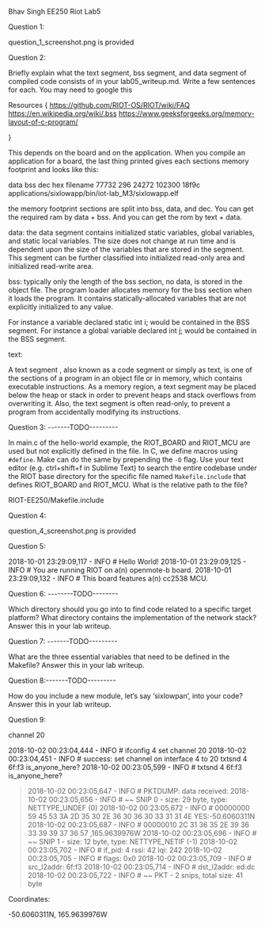 Bhav Singh 
EE250 
Riot Lab5 


Question 1: 

question_1_screenshot.png is provided

Question 2:  

Briefly explain what the text segment, bss segment, and data segment of compiled code consists of in your lab05_writeup.md. Write a few sentences for each. You may need to google this

Resources
{
	https://github.com/RIOT-OS/RIOT/wiki/FAQ
	https://en.wikipedia.org/wiki/.bss
	https://www.geeksforgeeks.org/memory-layout-of-c-program/

}

This depends on the board and on the application. When you compile an application for a board, the last thing printed gives each sections memory footprint and looks like this:

data     bss     dec     hex filename
  77732     296   24272  102300    18f9c applications/sixlowapp/bin/iot-lab_M3/sixlowapp.elf

the memory footprint sections are split into bss, data, and dec. You can get the 
required ram by data + bss. And you can get the rom by text + data. 

data: the data segment contains initialized static variables, global variables, and static local variables. 
The size does not change at run time and is dependent upon the size of the variables that are stored in the 
segment. This segment can be further classified into initialized read-only area and initialized read-write area. 

bss: typically only the length of the bss section, no data, is stored in the object file. The program loader
allocates memory for the bss section when it loads the program. It contains statically-allocated variables 
that are not explicitly initialized to any value.

For instance a variable declared static int i; would be contained in the BSS segment.
For instance a global variable declared int j; would be contained in the BSS segment.

text: 

A text segment , also known as a code segment or simply as text, is one of the sections of a program in an object file or in memory, which contains executable instructions. As a memory region, a text segment may be placed below the heap or stack in order to prevent heaps and stack overflows from overwriting it. Also, the text segment is often read-only, to prevent a program from accidentally modifying its instructions.

Question 3: -------TODO---------

In main.c of the hello-world example, the RIOT_BOARD and RIOT_MCU are used but not explicitly defined in the file. In C, we define macros using `#define`. Make can do the same by prepending the `-D` flag. Use your text editor (e.g. ctrl+shift+f in Sublime Text) to search the entire codebase under the RIOT base directory for the specific file named `Makefile.include` that defines RIOT_BOARD and RIOT_MCU. What is the relative path to the file?

RIOT-EE250/Makefile.include

Question 4:

question_4_screenshot.png is provided

Question 5:

2018-10-01 23:29:09,117 - INFO # Hello World!
2018-10-01 23:29:09,125 - INFO # You are running RIOT on a(n) openmote-b board.
2018-10-01 23:29:09,132 - INFO # This board features a(n) cc2538 MCU.


Question 6: --------TODO--------

Which directory should you go into to find code related to a specific target platform? What directory contains the implementation of the network stack? Answer this in your lab writeup.


Question 7: -------TODO---------

What are the three essential variables that need to be defined in the Makefile? Answer this in your lab writeup.

Question 8:-------TODO---------

How do you include a new module, let’s say ‘sixlowpan’, into your code? Answer this in your lab writeup.

Question 9:

channel 20

2018-10-02 00:23:04,444 - INFO #  ifconfig 4 set channel 20
2018-10-02 00:23:04,451 - INFO # success: set channel on interface 4 to 20
txtsnd 4 6f:f3 is_anyone_here?
2018-10-02 00:23:05,599 - INFO #  txtsnd 4 6f:f3 is_anyone_here?
> 2018-10-02 00:23:05,647 - INFO #  PKTDUMP: data received:
2018-10-02 00:23:05,656 - INFO # ~~ SNIP  0 - size:  29 byte, type: NETTYPE_UNDEF (0)
2018-10-02 00:23:05,672 - INFO # 00000000  59  45  53  3A  2D  35  30  2E  36  30  36  30  33  31  31  4E  YES:-50.6060311N
2018-10-02 00:23:05,687 - INFO # 00000010  2C  31  36  35  2E  39  36  33  39  39  37  36  57              ,165.9639976W
2018-10-02 00:23:05,696 - INFO # ~~ SNIP  1 - size:  12 byte, type: NETTYPE_NETIF (-1)
2018-10-02 00:23:05,702 - INFO # if_pid: 4  rssi: 42  lqi: 242
2018-10-02 00:23:05,705 - INFO # flags: 0x0
2018-10-02 00:23:05,709 - INFO # src_l2addr: 6f:f3
2018-10-02 00:23:05,714 - INFO # dst_l2addr: ed:dc
2018-10-02 00:23:05,722 - INFO # ~~ PKT    -  2 snips, total size:  41 byte

Coordinates:

-50.6060311N, 165.9639976W






